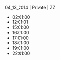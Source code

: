 04_13_2014 | Private | ZZ 
* 02:01:00
* 12:01:01
* 15:01:00
* 16:01:00
* 17:01:00
* 18:01:00
* 19:01:00
* 22:01:00

